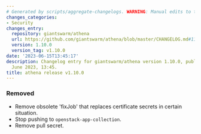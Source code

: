 ```yaml
---
# Generated by scripts/aggregate-changelogs. WARNING: Manual edits to this files will be overwritten.
changes_categories:
- Security
changes_entry:
  repository: giantswarm/athena
  url: https://github.com/giantswarm/athena/blob/master/CHANGELOG.md#1100---2023-06-15
  version: 1.10.0
  version_tag: v1.10.0
date: '2023-06-15T13:45:17'
description: Changelog entry for giantswarm/athena version 1.10.0, published on 15
  June 2023, 13:45.
title: athena release v1.10.0
---
```


### Removed
- Remove obsolete 'fixJob' that replaces certificate secrets in certain situation.
- Stop pushing to `openstack-app-collection`.
- Remove pull secret.
